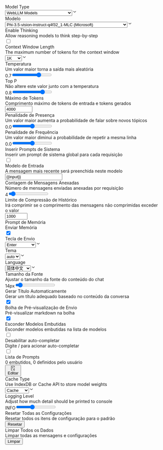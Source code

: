 <div class="settings_settings__427bK"><div class="ui-lib_list__1KN23"><div class="ui-lib_list-item__YH0DO "><div class="ui-lib_list-header__RwThu"><div class="ui-lib_list-item-title__Fsa9c"><div>Model Type</div></div></div><div class="ui-lib_select-with-icon__L6FLF undefined"><select class="ui-lib_select-with-icon-select__JhHwp"><option value="webllm">WebLLM Models</option><option value="mlc-llm-api">MLC-LLM REST API (Advanced)</option></select><svg xmlns="http://www.w3.org/2000/svg" xmlns:xlink="http://www.w3.org/1999/xlink" width="16" height="16" fill="none" class="ui-lib_select-with-icon-icon__7R2_b"><defs><path id="down_svg__a" d="M0 0h16v16H0z"></path></defs><g transform="rotate(-90 8 8)"><mask id="down_svg__b" fill="#fff"><use xlink:href="#down_svg__a"></use></mask><g mask="url(#down_svg__b)"><path d="M4 8 0 4l4-4" transform="translate(6.333 4)" style="stroke: rgb(51, 51, 51); stroke-width: 1.33333; stroke-opacity: 1; stroke-dasharray: 0, 0;"></path></g></g></svg></div></div><div class="ui-lib_list-item__YH0DO "><div class="ui-lib_list-header__RwThu"><div class="ui-lib_list-item-title__Fsa9c"><div>Modelo</div></div></div><div class="ui-lib_select-with-icon__L6FLF undefined"><select class="ui-lib_select-with-icon-select__JhHwp"><option value="Phi-3.5-vision-instruct-q4f32_1-MLC">Phi-3.5-vision-instruct-q4f32_1-MLC (Microsoft)</option><option value="Phi-3.5-vision-instruct-q4f16_1-MLC">Phi-3.5-vision-instruct-q4f16_1-MLC (Microsoft)</option><hr><option value="Llama-3.2-1B-Instruct-q4f32_1-MLC">Llama-3.2-1B-Instruct-q4f32_1-MLC (Meta)</option><option value="Llama-3.2-1B-Instruct-q4f16_1-MLC">Llama-3.2-1B-Instruct-q4f16_1-MLC (Meta)</option><option value="Llama-3.2-1B-Instruct-q0f32-MLC">Llama-3.2-1B-Instruct-q0f32-MLC (Meta)</option><option value="Llama-3.2-1B-Instruct-q0f16-MLC">Llama-3.2-1B-Instruct-q0f16-MLC (Meta)</option><option value="Llama-3.2-3B-Instruct-q4f32_1-MLC">Llama-3.2-3B-Instruct-q4f32_1-MLC (Meta)</option><option value="Llama-3.2-3B-Instruct-q4f16_1-MLC">Llama-3.2-3B-Instruct-q4f16_1-MLC (Meta)</option><option value="Llama-3.1-8B-Instruct-q4f32_1-MLC-1k">Llama-3.1-8B-Instruct-q4f32_1-MLC-1k (Meta)</option><option value="Llama-3.1-8B-Instruct-q4f16_1-MLC-1k">Llama-3.1-8B-Instruct-q4f16_1-MLC-1k (Meta)</option><option value="Llama-3.1-8B-Instruct-q4f32_1-MLC">Llama-3.1-8B-Instruct-q4f32_1-MLC (Meta)</option><option value="Llama-3.1-8B-Instruct-q4f16_1-MLC">Llama-3.1-8B-Instruct-q4f16_1-MLC (Meta)</option><hr><option value="DeepSeek-R1-Distill-Qwen-7B-q4f16_1-MLC">DeepSeek-R1-Distill-Qwen-7B-q4f16_1-MLC (DeepSeek)</option><option value="DeepSeek-R1-Distill-Qwen-7B-q4f32_1-MLC">DeepSeek-R1-Distill-Qwen-7B-q4f32_1-MLC (DeepSeek)</option><option value="DeepSeek-R1-Distill-Llama-8B-q4f32_1-MLC">DeepSeek-R1-Distill-Llama-8B-q4f32_1-MLC (DeepSeek)</option><option value="DeepSeek-R1-Distill-Llama-8B-q4f16_1-MLC">DeepSeek-R1-Distill-Llama-8B-q4f16_1-MLC (DeepSeek)</option><hr><option value="Hermes-3-Llama-3.2-3B-q4f32_1-MLC">Hermes-3-Llama-3.2-3B-q4f32_1-MLC (NousResearch)</option><option value="Hermes-3-Llama-3.2-3B-q4f16_1-MLC">Hermes-3-Llama-3.2-3B-q4f16_1-MLC (NousResearch)</option><option value="Hermes-3-Llama-3.1-8B-q4f32_1-MLC">Hermes-3-Llama-3.1-8B-q4f32_1-MLC (NousResearch)</option><option value="Hermes-3-Llama-3.1-8B-q4f16_1-MLC">Hermes-3-Llama-3.1-8B-q4f16_1-MLC (NousResearch)</option><hr><option value="Hermes-2-Pro-Mistral-7B-q4f16_1-MLC">Hermes-2-Pro-Mistral-7B-q4f16_1-MLC (NousResearch)</option><hr><option value="Hermes-2-Pro-Llama-3-8B-q4f16_1-MLC">Hermes-2-Pro-Llama-3-8B-q4f16_1-MLC (NousResearch)</option><option value="Hermes-2-Pro-Llama-3-8B-q4f32_1-MLC">Hermes-2-Pro-Llama-3-8B-q4f32_1-MLC (NousResearch)</option><hr><option value="Phi-3.5-mini-instruct-q4f16_1-MLC">Phi-3.5-mini-instruct-q4f16_1-MLC (Microsoft)</option><option value="Phi-3.5-mini-instruct-q4f32_1-MLC">Phi-3.5-mini-instruct-q4f32_1-MLC (Microsoft)</option><option value="Phi-3.5-mini-instruct-q4f16_1-MLC-1k">Phi-3.5-mini-instruct-q4f16_1-MLC-1k (Microsoft)</option><option value="Phi-3.5-mini-instruct-q4f32_1-MLC-1k">Phi-3.5-mini-instruct-q4f32_1-MLC-1k (Microsoft)</option><hr><option value="Mistral-7B-Instruct-v0.3-q4f16_1-MLC">Mistral-7B-Instruct-v0.3-q4f16_1-MLC (Mistral AI)</option><option value="Mistral-7B-Instruct-v0.3-q4f32_1-MLC">Mistral-7B-Instruct-v0.3-q4f32_1-MLC (Mistral AI)</option><option value="Mistral-7B-Instruct-v0.2-q4f16_1-MLC">Mistral-7B-Instruct-v0.2-q4f16_1-MLC (Mistral AI)</option><option value="OpenHermes-2.5-Mistral-7B-q4f16_1-MLC">OpenHermes-2.5-Mistral-7B-q4f16_1-MLC (NousResearch)</option><option value="NeuralHermes-2.5-Mistral-7B-q4f16_1-MLC">NeuralHermes-2.5-Mistral-7B-q4f16_1-MLC (Maxime Labonne)</option><hr><option value="WizardMath-7B-V1.1-q4f16_1-MLC">WizardMath-7B-V1.1-q4f16_1-MLC (WizardLM)</option><hr><option value="SmolLM2-1.7B-Instruct-q4f16_1-MLC">SmolLM2-1.7B-Instruct-q4f16_1-MLC (HuggingFaceTB)</option><option value="SmolLM2-1.7B-Instruct-q4f32_1-MLC">SmolLM2-1.7B-Instruct-q4f32_1-MLC (HuggingFaceTB)</option><option value="SmolLM2-360M-Instruct-q0f16-MLC">SmolLM2-360M-Instruct-q0f16-MLC (HuggingFaceTB)</option><option value="SmolLM2-360M-Instruct-q0f32-MLC">SmolLM2-360M-Instruct-q0f32-MLC (HuggingFaceTB)</option><option value="SmolLM2-360M-Instruct-q4f16_1-MLC">SmolLM2-360M-Instruct-q4f16_1-MLC (HuggingFaceTB)</option><option value="SmolLM2-360M-Instruct-q4f32_1-MLC">SmolLM2-360M-Instruct-q4f32_1-MLC (HuggingFaceTB)</option><option value="SmolLM2-135M-Instruct-q0f16-MLC">SmolLM2-135M-Instruct-q0f16-MLC (HuggingFaceTB)</option><option value="SmolLM2-135M-Instruct-q0f32-MLC">SmolLM2-135M-Instruct-q0f32-MLC (HuggingFaceTB)</option><hr><option value="Qwen3-0.6B-q4f16_1-MLC">Qwen3-0.6B-q4f16_1-MLC (Alibaba)</option><option value="Qwen3-0.6B-q4f32_1-MLC">Qwen3-0.6B-q4f32_1-MLC (Alibaba)</option><option value="Qwen3-0.6B-q0f16-MLC">Qwen3-0.6B-q0f16-MLC (Alibaba)</option><option value="Qwen3-0.6B-q0f32-MLC">Qwen3-0.6B-q0f32-MLC (Alibaba)</option><option value="Qwen3-1.7B-q4f16_1-MLC">Qwen3-1.7B-q4f16_1-MLC (Alibaba)</option><option value="Qwen3-1.7B-q4f32_1-MLC">Qwen3-1.7B-q4f32_1-MLC (Alibaba)</option><option value="Qwen3-4B-q4f16_1-MLC">Qwen3-4B-q4f16_1-MLC (Alibaba)</option><option value="Qwen3-4B-q4f32_1-MLC">Qwen3-4B-q4f32_1-MLC (Alibaba)</option><option value="Qwen3-8B-q4f16_1-MLC">Qwen3-8B-q4f16_1-MLC (Alibaba)</option><option value="Qwen3-8B-q4f32_1-MLC">Qwen3-8B-q4f32_1-MLC (Alibaba)</option><option value="Qwen2.5-0.5B-Instruct-q4f16_1-MLC">Qwen2.5-0.5B-Instruct-q4f16_1-MLC (Alibaba)</option><option value="Qwen2.5-0.5B-Instruct-q4f32_1-MLC">Qwen2.5-0.5B-Instruct-q4f32_1-MLC (Alibaba)</option><option value="Qwen2.5-0.5B-Instruct-q0f16-MLC">Qwen2.5-0.5B-Instruct-q0f16-MLC (Alibaba)</option><option value="Qwen2.5-0.5B-Instruct-q0f32-MLC">Qwen2.5-0.5B-Instruct-q0f32-MLC (Alibaba)</option><option value="Qwen2.5-1.5B-Instruct-q4f16_1-MLC">Qwen2.5-1.5B-Instruct-q4f16_1-MLC (Alibaba)</option><option value="Qwen2.5-1.5B-Instruct-q4f32_1-MLC">Qwen2.5-1.5B-Instruct-q4f32_1-MLC (Alibaba)</option><option value="Qwen2.5-3B-Instruct-q4f16_1-MLC">Qwen2.5-3B-Instruct-q4f16_1-MLC (Alibaba)</option><option value="Qwen2.5-3B-Instruct-q4f32_1-MLC">Qwen2.5-3B-Instruct-q4f32_1-MLC (Alibaba)</option><option value="Qwen2.5-7B-Instruct-q4f16_1-MLC">Qwen2.5-7B-Instruct-q4f16_1-MLC (Alibaba)</option><option value="Qwen2.5-7B-Instruct-q4f32_1-MLC">Qwen2.5-7B-Instruct-q4f32_1-MLC (Alibaba)</option><option value="Qwen2.5-Coder-0.5B-Instruct-q4f16_1-MLC">Qwen2.5-Coder-0.5B-Instruct-q4f16_1-MLC (Alibaba)</option><option value="Qwen2.5-Coder-0.5B-Instruct-q4f32_1-MLC">Qwen2.5-Coder-0.5B-Instruct-q4f32_1-MLC (Alibaba)</option><option value="Qwen2.5-Coder-0.5B-Instruct-q0f16-MLC">Qwen2.5-Coder-0.5B-Instruct-q0f16-MLC (Alibaba)</option><option value="Qwen2.5-Coder-0.5B-Instruct-q0f32-MLC">Qwen2.5-Coder-0.5B-Instruct-q0f32-MLC (Alibaba)</option><option value="Qwen2.5-Coder-1.5B-Instruct-q4f16_1-MLC">Qwen2.5-Coder-1.5B-Instruct-q4f16_1-MLC (Alibaba)</option><option value="Qwen2.5-Coder-1.5B-Instruct-q4f32_1-MLC">Qwen2.5-Coder-1.5B-Instruct-q4f32_1-MLC (Alibaba)</option><option value="Qwen2.5-Coder-3B-Instruct-q4f16_1-MLC">Qwen2.5-Coder-3B-Instruct-q4f16_1-MLC (Alibaba)</option><option value="Qwen2.5-Coder-3B-Instruct-q4f32_1-MLC">Qwen2.5-Coder-3B-Instruct-q4f32_1-MLC (Alibaba)</option><option value="Qwen2.5-Coder-7B-Instruct-q4f16_1-MLC">Qwen2.5-Coder-7B-Instruct-q4f16_1-MLC (Alibaba)</option><option value="Qwen2.5-Coder-7B-Instruct-q4f32_1-MLC">Qwen2.5-Coder-7B-Instruct-q4f32_1-MLC (Alibaba)</option><option value="Qwen2-Math-1.5B-Instruct-q4f16_1-MLC">Qwen2-Math-1.5B-Instruct-q4f16_1-MLC (Alibaba)</option><option value="Qwen2-Math-1.5B-Instruct-q4f32_1-MLC">Qwen2-Math-1.5B-Instruct-q4f32_1-MLC (Alibaba)</option><option value="Qwen2-Math-7B-Instruct-q4f16_1-MLC">Qwen2-Math-7B-Instruct-q4f16_1-MLC (Alibaba)</option><option value="Qwen2-Math-7B-Instruct-q4f32_1-MLC">Qwen2-Math-7B-Instruct-q4f32_1-MLC (Alibaba)</option><hr><option value="gemma-2-2b-it-q4f16_1-MLC">gemma-2-2b-it-q4f16_1-MLC (Google)</option><option value="gemma-2-2b-it-q4f32_1-MLC">gemma-2-2b-it-q4f32_1-MLC (Google)</option><option value="gemma-2-2b-it-q4f16_1-MLC-1k">gemma-2-2b-it-q4f16_1-MLC-1k (Google)</option><option value="gemma-2-2b-it-q4f32_1-MLC-1k">gemma-2-2b-it-q4f32_1-MLC-1k (Google)</option><option value="gemma-2-9b-it-q4f16_1-MLC">gemma-2-9b-it-q4f16_1-MLC (Google)</option><option value="gemma-2-9b-it-q4f32_1-MLC">gemma-2-9b-it-q4f32_1-MLC (Google)</option><option value="gemma-2-2b-jpn-it-q4f16_1-MLC">gemma-2-2b-jpn-it-q4f16_1-MLC (Google)</option><option value="gemma-2-2b-jpn-it-q4f32_1-MLC">gemma-2-2b-jpn-it-q4f32_1-MLC (Google)</option><hr><option value="stablelm-2-zephyr-1_6b-q4f16_1-MLC">stablelm-2-zephyr-1_6b-q4f16_1-MLC (Hugging Face)</option><option value="stablelm-2-zephyr-1_6b-q4f32_1-MLC">stablelm-2-zephyr-1_6b-q4f32_1-MLC (Hugging Face)</option><option value="stablelm-2-zephyr-1_6b-q4f16_1-MLC-1k">stablelm-2-zephyr-1_6b-q4f16_1-MLC-1k (Hugging Face)</option><option value="stablelm-2-zephyr-1_6b-q4f32_1-MLC-1k">stablelm-2-zephyr-1_6b-q4f32_1-MLC-1k (Hugging Face)</option><hr><option value="RedPajama-INCITE-Chat-3B-v1-q4f16_1-MLC">RedPajama-INCITE-Chat-3B-v1-q4f16_1-MLC (Together)</option><option value="RedPajama-INCITE-Chat-3B-v1-q4f32_1-MLC">RedPajama-INCITE-Chat-3B-v1-q4f32_1-MLC (Together)</option><option value="RedPajama-INCITE-Chat-3B-v1-q4f16_1-MLC-1k">RedPajama-INCITE-Chat-3B-v1-q4f16_1-MLC-1k (Together)</option><option value="RedPajama-INCITE-Chat-3B-v1-q4f32_1-MLC-1k">RedPajama-INCITE-Chat-3B-v1-q4f32_1-MLC-1k (Together)</option><hr><option value="TinyLlama-1.1B-Chat-v1.0-q4f16_1-MLC">TinyLlama-1.1B-Chat-v1.0-q4f16_1-MLC (Zhang Peiyuan)</option><option value="TinyLlama-1.1B-Chat-v1.0-q4f32_1-MLC">TinyLlama-1.1B-Chat-v1.0-q4f32_1-MLC (Zhang Peiyuan)</option><option value="TinyLlama-1.1B-Chat-v1.0-q4f16_1-MLC-1k">TinyLlama-1.1B-Chat-v1.0-q4f16_1-MLC-1k (Zhang Peiyuan)</option><option value="TinyLlama-1.1B-Chat-v1.0-q4f32_1-MLC-1k">TinyLlama-1.1B-Chat-v1.0-q4f32_1-MLC-1k (Zhang Peiyuan)</option><option value="Llama-3.1-70B-Instruct-q3f16_1-MLC">Llama-3.1-70B-Instruct-q3f16_1-MLC (Meta)</option><hr><option value="Qwen2-0.5B-Instruct-q4f16_1-MLC">Qwen2-0.5B-Instruct-q4f16_1-MLC (Alibaba)</option><option value="Qwen2-0.5B-Instruct-q0f16-MLC">Qwen2-0.5B-Instruct-q0f16-MLC (Alibaba)</option><option value="Qwen2-0.5B-Instruct-q0f32-MLC">Qwen2-0.5B-Instruct-q0f32-MLC (Alibaba)</option><option value="Qwen2-1.5B-Instruct-q4f16_1-MLC">Qwen2-1.5B-Instruct-q4f16_1-MLC (Alibaba)</option><option value="Qwen2-1.5B-Instruct-q4f32_1-MLC">Qwen2-1.5B-Instruct-q4f32_1-MLC (Alibaba)</option><option value="Qwen2-7B-Instruct-q4f16_1-MLC">Qwen2-7B-Instruct-q4f16_1-MLC (Alibaba)</option><option value="Qwen2-7B-Instruct-q4f32_1-MLC">Qwen2-7B-Instruct-q4f32_1-MLC (Alibaba)</option><hr><option value="Llama-3-8B-Instruct-q4f32_1-MLC-1k">Llama-3-8B-Instruct-q4f32_1-MLC-1k (Meta)</option><option value="Llama-3-8B-Instruct-q4f16_1-MLC-1k">Llama-3-8B-Instruct-q4f16_1-MLC-1k (Meta)</option><option value="Llama-3-8B-Instruct-q4f32_1-MLC">Llama-3-8B-Instruct-q4f32_1-MLC (Meta)</option><option value="Llama-3-8B-Instruct-q4f16_1-MLC">Llama-3-8B-Instruct-q4f16_1-MLC (Meta)</option><option value="Llama-3-70B-Instruct-q3f16_1-MLC">Llama-3-70B-Instruct-q3f16_1-MLC (Meta)</option><hr><option value="Phi-3-mini-4k-instruct-q4f16_1-MLC">Phi-3-mini-4k-instruct-q4f16_1-MLC (Microsoft)</option><option value="Phi-3-mini-4k-instruct-q4f32_1-MLC">Phi-3-mini-4k-instruct-q4f32_1-MLC (Microsoft)</option><option value="Phi-3-mini-4k-instruct-q4f16_1-MLC-1k">Phi-3-mini-4k-instruct-q4f16_1-MLC-1k (Microsoft)</option><option value="Phi-3-mini-4k-instruct-q4f32_1-MLC-1k">Phi-3-mini-4k-instruct-q4f32_1-MLC-1k (Microsoft)</option><hr><option value="Llama-2-7b-chat-hf-q4f32_1-MLC-1k">Llama-2-7b-chat-hf-q4f32_1-MLC-1k (Meta)</option><option value="Llama-2-7b-chat-hf-q4f16_1-MLC-1k">Llama-2-7b-chat-hf-q4f16_1-MLC-1k (Meta)</option><option value="Llama-2-7b-chat-hf-q4f32_1-MLC">Llama-2-7b-chat-hf-q4f32_1-MLC (Meta)</option><option value="Llama-2-7b-chat-hf-q4f16_1-MLC">Llama-2-7b-chat-hf-q4f16_1-MLC (Meta)</option><option value="Llama-2-13b-chat-hf-q4f16_1-MLC">Llama-2-13b-chat-hf-q4f16_1-MLC (Meta)</option><hr><option value="phi-2-q4f16_1-MLC">phi-2-q4f16_1-MLC (Microsoft)</option><option value="phi-2-q4f32_1-MLC">phi-2-q4f32_1-MLC (Microsoft)</option><option value="phi-2-q4f16_1-MLC-1k">phi-2-q4f16_1-MLC-1k (Microsoft)</option><option value="phi-2-q4f32_1-MLC-1k">phi-2-q4f32_1-MLC-1k (Microsoft)</option><option value="phi-1_5-q4f16_1-MLC">phi-1_5-q4f16_1-MLC (Microsoft)</option><option value="phi-1_5-q4f32_1-MLC">phi-1_5-q4f32_1-MLC (Microsoft)</option><option value="phi-1_5-q4f16_1-MLC-1k">phi-1_5-q4f16_1-MLC-1k (Microsoft)</option><option value="phi-1_5-q4f32_1-MLC-1k">phi-1_5-q4f32_1-MLC-1k (Microsoft)</option><hr><option value="TinyLlama-1.1B-Chat-v0.4-q4f16_1-MLC">TinyLlama-1.1B-Chat-v0.4-q4f16_1-MLC (Zhang Peiyuan)</option><option value="TinyLlama-1.1B-Chat-v0.4-q4f32_1-MLC">TinyLlama-1.1B-Chat-v0.4-q4f32_1-MLC (Zhang Peiyuan)</option><option value="TinyLlama-1.1B-Chat-v0.4-q4f16_1-MLC-1k">TinyLlama-1.1B-Chat-v0.4-q4f16_1-MLC-1k (Zhang Peiyuan)</option><option value="TinyLlama-1.1B-Chat-v0.4-q4f32_1-MLC-1k">TinyLlama-1.1B-Chat-v0.4-q4f32_1-MLC-1k (Zhang Peiyuan)</option></select><svg xmlns="http://www.w3.org/2000/svg" xmlns:xlink="http://www.w3.org/1999/xlink" width="16" height="16" fill="none" class="ui-lib_select-with-icon-icon__7R2_b"><defs><path id="down_svg__a" d="M0 0h16v16H0z"></path></defs><g transform="rotate(-90 8 8)"><mask id="down_svg__b" fill="#fff"><use xlink:href="#down_svg__a"></use></mask><g mask="url(#down_svg__b)"><path d="M4 8 0 4l4-4" transform="translate(6.333 4)" style="stroke: rgb(51, 51, 51); stroke-width: 1.33333; stroke-opacity: 1; stroke-dasharray: 0, 0;"></path></g></g></svg></div></div><div class="ui-lib_list-item__YH0DO "><div class="ui-lib_list-header__RwThu"><div class="ui-lib_list-item-title__Fsa9c"><div>Enable Thinking</div><div class="ui-lib_list-item-sub-title__jSgHb">Allow reasoning models to think step-by-step</div></div></div><input type="checkbox"></div><div class="ui-lib_list-item__YH0DO "><div class="ui-lib_list-header__RwThu"><div class="ui-lib_list-item-title__Fsa9c"><div>Context Window Length</div><div class="ui-lib_list-item-sub-title__jSgHb">The maximum number of tokens for the context window</div></div></div><div class="ui-lib_select-with-icon__L6FLF undefined"><select class="ui-lib_select-with-icon-select__JhHwp"><option value="1024">1K</option><option value="2048">2K</option><option value="4096">4K</option><option value="8192">8K</option><option value="16384">16K</option><option value="32768">32K</option><option value="65536">64K</option><option value="131072">128K</option></select><svg xmlns="http://www.w3.org/2000/svg" xmlns:xlink="http://www.w3.org/1999/xlink" width="16" height="16" fill="none" class="ui-lib_select-with-icon-icon__7R2_b"><defs><path id="down_svg__a" d="M0 0h16v16H0z"></path></defs><g transform="rotate(-90 8 8)"><mask id="down_svg__b" fill="#fff"><use xlink:href="#down_svg__a"></use></mask><g mask="url(#down_svg__b)"><path d="M4 8 0 4l4-4" transform="translate(6.333 4)" style="stroke: rgb(51, 51, 51); stroke-width: 1.33333; stroke-opacity: 1; stroke-dasharray: 0, 0;"></path></g></g></svg></div></div><div class="ui-lib_list-item__YH0DO "><div class="ui-lib_list-header__RwThu"><div class="ui-lib_list-item-title__Fsa9c"><div>Temperatura</div><div class="ui-lib_list-item-sub-title__jSgHb">Um valor maior torna a saída mais aleatória</div></div></div><div class="input-range_input-range__SuxRd ">0.7<input min="0" max="1" step="0.1" type="range" value="0.7"></div></div><div class="ui-lib_list-item__YH0DO "><div class="ui-lib_list-header__RwThu"><div class="ui-lib_list-item-title__Fsa9c"><div>Top P</div><div class="ui-lib_list-item-sub-title__jSgHb">Não altere este valor junto com a temperatura</div></div></div><div class="input-range_input-range__SuxRd ">0.8<input min="0" max="1" step="0.1" type="range" value="0.8"></div></div><div class="ui-lib_list-item__YH0DO "><div class="ui-lib_list-header__RwThu"><div class="ui-lib_list-item-title__Fsa9c"><div>Máximo de Tokens</div><div class="ui-lib_list-item-sub-title__jSgHb">Comprimento máximo de tokens de entrada e tokens gerados</div></div></div><input min="1024" max="512000" type="number" value="4000"></div><div class="ui-lib_list-item__YH0DO "><div class="ui-lib_list-header__RwThu"><div class="ui-lib_list-item-title__Fsa9c"><div>Penalidade de Presença</div><div class="ui-lib_list-item-sub-title__jSgHb">Um valor maior aumenta a probabilidade de falar sobre novos tópicos</div></div></div><div class="input-range_input-range__SuxRd ">0.0<input min="-2" max="2" step="0.1" type="range" value="0.0"></div></div><div class="ui-lib_list-item__YH0DO "><div class="ui-lib_list-header__RwThu"><div class="ui-lib_list-item-title__Fsa9c"><div>Penalidade de Frequência</div><div class="ui-lib_list-item-sub-title__jSgHb">Um valor maior diminui a probabilidade de repetir a mesma linha</div></div></div><div class="input-range_input-range__SuxRd ">0.0<input min="-2" max="2" step="0.1" type="range" value="0.0"></div></div></div><div class="ui-lib_list__1KN23"><div class="ui-lib_list-item__YH0DO "><div class="ui-lib_list-header__RwThu"><div class="ui-lib_list-item-title__Fsa9c"><div>Inserir Prompts de Sistema</div><div class="ui-lib_list-item-sub-title__jSgHb">Inserir um prompt de sistema global para cada requisição</div></div></div><input type="checkbox"></div><div class="ui-lib_list-item__YH0DO "><div class="ui-lib_list-header__RwThu"><div class="ui-lib_list-item-title__Fsa9c"><div>Modelo de Entrada</div><div class="ui-lib_list-item-sub-title__jSgHb">A mensagem mais recente será preenchida neste modelo</div></div></div><input type="text" value="{{input}}"></div><div class="ui-lib_list-item__YH0DO "><div class="ui-lib_list-header__RwThu"><div class="ui-lib_list-item-title__Fsa9c"><div>Contagem de Mensagens Anexadas</div><div class="ui-lib_list-item-sub-title__jSgHb">Número de mensagens enviadas anexadas por requisição</div></div></div><div class="input-range_input-range__SuxRd ">4<input title="4" min="0" max="64" step="1" type="range" value="4"></div></div><div class="ui-lib_list-item__YH0DO "><div class="ui-lib_list-header__RwThu"><div class="ui-lib_list-item-title__Fsa9c"><div>Limite de Compressão de Histórico</div><div class="ui-lib_list-item-sub-title__jSgHb">Irá comprimir se o comprimento das mensagens não comprimidas exceder o valor</div></div></div><input min="500" max="4000" type="number" value="1000"></div><div class="ui-lib_list-item__YH0DO "><div class="ui-lib_list-header__RwThu"><div class="ui-lib_list-item-title__Fsa9c"><div>Prompt de Memória</div><div class="ui-lib_list-item-sub-title__jSgHb">Enviar Memória</div></div></div><input type="checkbox" checked=""></div></div><div class="ui-lib_list__1KN23"><div class="ui-lib_list-item__YH0DO "><div class="ui-lib_list-header__RwThu"><div class="ui-lib_list-item-title__Fsa9c"><div>Tecla de Envio</div></div></div><div class="ui-lib_select-with-icon__L6FLF undefined"><select class="ui-lib_select-with-icon-select__JhHwp"><option value="Enter">Enter</option><option value="Ctrl + Enter">Ctrl + Enter</option><option value="Shift + Enter">Shift + Enter</option><option value="Alt + Enter">Alt + Enter</option><option value="Meta + Enter">Meta + Enter</option></select><svg xmlns="http://www.w3.org/2000/svg" xmlns:xlink="http://www.w3.org/1999/xlink" width="16" height="16" fill="none" class="ui-lib_select-with-icon-icon__7R2_b"><defs><path id="down_svg__a" d="M0 0h16v16H0z"></path></defs><g transform="rotate(-90 8 8)"><mask id="down_svg__b" fill="#fff"><use xlink:href="#down_svg__a"></use></mask><g mask="url(#down_svg__b)"><path d="M4 8 0 4l4-4" transform="translate(6.333 4)" style="stroke: rgb(51, 51, 51); stroke-width: 1.33333; stroke-opacity: 1; stroke-dasharray: 0, 0;"></path></g></g></svg></div></div><div class="ui-lib_list-item__YH0DO "><div class="ui-lib_list-header__RwThu"><div class="ui-lib_list-item-title__Fsa9c"><div>Tema</div></div></div><div class="ui-lib_select-with-icon__L6FLF undefined"><select class="ui-lib_select-with-icon-select__JhHwp"><option value="auto">auto</option><option value="dark">dark</option><option value="light">light</option></select><svg xmlns="http://www.w3.org/2000/svg" xmlns:xlink="http://www.w3.org/1999/xlink" width="16" height="16" fill="none" class="ui-lib_select-with-icon-icon__7R2_b"><defs><path id="down_svg__a" d="M0 0h16v16H0z"></path></defs><g transform="rotate(-90 8 8)"><mask id="down_svg__b" fill="#fff"><use xlink:href="#down_svg__a"></use></mask><g mask="url(#down_svg__b)"><path d="M4 8 0 4l4-4" transform="translate(6.333 4)" style="stroke: rgb(51, 51, 51); stroke-width: 1.33333; stroke-opacity: 1; stroke-dasharray: 0, 0;"></path></g></g></svg></div></div><div class="ui-lib_list-item__YH0DO "><div class="ui-lib_list-header__RwThu"><div class="ui-lib_list-item-title__Fsa9c"><div>Language</div></div></div><div class="ui-lib_select-with-icon__L6FLF undefined"><select class="ui-lib_select-with-icon-select__JhHwp"><option value="cn">简体中文</option><option value="en">English</option><option value="tw">繁體中文</option><option value="pt">Português</option><option value="jp">日本語</option><option value="ko">한국어</option><option value="id">Indonesia</option><option value="fr">Français</option><option value="es">Español</option><option value="it">Italiano</option><option value="tr">Türkçe</option><option value="de">Deutsch</option><option value="vi">Tiếng Việt</option><option value="ru">Русский</option><option value="cs">Čeština</option><option value="no">Nynorsk</option><option value="ar">العربية</option><option value="bn">বাংলা</option><option value="sk">Slovensky</option></select><svg xmlns="http://www.w3.org/2000/svg" xmlns:xlink="http://www.w3.org/1999/xlink" width="16" height="16" fill="none" class="ui-lib_select-with-icon-icon__7R2_b"><defs><path id="down_svg__a" d="M0 0h16v16H0z"></path></defs><g transform="rotate(-90 8 8)"><mask id="down_svg__b" fill="#fff"><use xlink:href="#down_svg__a"></use></mask><g mask="url(#down_svg__b)"><path d="M4 8 0 4l4-4" transform="translate(6.333 4)" style="stroke: rgb(51, 51, 51); stroke-width: 1.33333; stroke-opacity: 1; stroke-dasharray: 0, 0;"></path></g></g></svg></div></div><div class="ui-lib_list-item__YH0DO "><div class="ui-lib_list-header__RwThu"><div class="ui-lib_list-item-title__Fsa9c"><div>Tamanho da Fonte</div><div class="ui-lib_list-item-sub-title__jSgHb">Ajustar o tamanho da fonte do conteúdo do chat</div></div></div><div class="input-range_input-range__SuxRd ">14px<input title="14px" min="12" max="40" step="1" type="range" value="14"></div></div><div class="ui-lib_list-item__YH0DO "><div class="ui-lib_list-header__RwThu"><div class="ui-lib_list-item-title__Fsa9c"><div>Gerar Título Automaticamente</div><div class="ui-lib_list-item-sub-title__jSgHb">Gerar um título adequado baseado no conteúdo da conversa</div></div></div><input type="checkbox" checked=""></div><div class="ui-lib_list-item__YH0DO "><div class="ui-lib_list-header__RwThu"><div class="ui-lib_list-item-title__Fsa9c"><div>Bolha de Pré-visualização de Envio</div><div class="ui-lib_list-item-sub-title__jSgHb">Pré-visualizar markdown na bolha</div></div></div><input type="checkbox" checked=""></div></div><div class="ui-lib_list__1KN23"><div class="ui-lib_list-item__YH0DO "><div class="ui-lib_list-header__RwThu"><div class="ui-lib_list-item-title__Fsa9c"><div>Esconder Modelos Embutidas</div><div class="ui-lib_list-item-sub-title__jSgHb">Esconder modelos embutidas na lista de modelos</div></div></div><input type="checkbox"></div></div><div class="ui-lib_list__1KN23"><div class="ui-lib_list-item__YH0DO "><div class="ui-lib_list-header__RwThu"><div class="ui-lib_list-item-title__Fsa9c"><div>Desabilitar auto-completar</div><div class="ui-lib_list-item-sub-title__jSgHb">Digite / para acionar auto-completar</div></div></div><input type="checkbox"></div><div class="ui-lib_list-item__YH0DO "><div class="ui-lib_list-header__RwThu"><div class="ui-lib_list-item-title__Fsa9c"><div>Lista de Prompts</div><div class="ui-lib_list-item-sub-title__jSgHb">0 embutidos, 0 definidos pelo usuário</div></div></div><button class="button_icon-button__VwAMf undefined undefined  clickable undefined" role="button"><div class="button_icon-button-icon__AMZta false"><svg xmlns="http://www.w3.org/2000/svg" xmlns:xlink="http://www.w3.org/1999/xlink" width="16" height="16" fill="none"><defs><path id="edit_svg__a" d="M0 0h16v16H0z"></path></defs><g><mask id="edit_svg__b" fill="#fff"><use xlink:href="#edit_svg__a"></use></mask><g mask="url(#edit_svg__b)"><path d="M2.83 0v3c0 .37-.3.67-.66.67H0" transform="translate(10.5 11)" style="stroke: rgb(51, 51, 51); stroke-width: 1.33333; stroke-opacity: 1; stroke-dasharray: 0, 0;"></path><path d="M10.67 4V.67c0-.37-.3-.67-.67-.67H.67C.3 0 0 .3 0 .67v12c0 .36.3.66.67.66h2" transform="translate(2.667 1.333)" style="stroke: rgb(51, 51, 51); stroke-width: 1.33333; stroke-opacity: 1; stroke-dasharray: 0, 0;"></path><path d="M0 0h4.67" transform="translate(5.333 5.333)" style="stroke: rgb(51, 51, 51); stroke-width: 1.33333; stroke-opacity: 1; stroke-dasharray: 0, 0;"></path><path d="m0 7 5.67-7" transform="translate(7.667 7.667)" style="stroke: rgb(51, 51, 51); stroke-width: 1.33333; stroke-opacity: 1; stroke-dasharray: 0, 0;"></path><path d="M0 0h2.67" transform="translate(5.333 8)" style="stroke: rgb(51, 51, 51); stroke-width: 1.33333; stroke-opacity: 1; stroke-dasharray: 0, 0;"></path></g></g></svg></div><div class="button_icon-button-text__my76e">Editar</div></button></div></div><div class="ui-lib_list__1KN23" id="custom-model"><div class="ui-lib_list-item__YH0DO "><div class="ui-lib_list-header__RwThu"><div class="ui-lib_list-item-title__Fsa9c"><div>Cache Type</div><div class="ui-lib_list-item-sub-title__jSgHb">Use IndexDB or Cache API to store model weights</div></div></div><div class="ui-lib_select-with-icon__L6FLF undefined"><select class="ui-lib_select-with-icon-select__JhHwp"><option value="cache">Cache</option><option value="index_db">Index DB</option></select><svg xmlns="http://www.w3.org/2000/svg" xmlns:xlink="http://www.w3.org/1999/xlink" width="16" height="16" fill="none" class="ui-lib_select-with-icon-icon__7R2_b"><defs><path id="down_svg__a" d="M0 0h16v16H0z"></path></defs><g transform="rotate(-90 8 8)"><mask id="down_svg__b" fill="#fff"><use xlink:href="#down_svg__a"></use></mask><g mask="url(#down_svg__b)"><path d="M4 8 0 4l4-4" transform="translate(6.333 4)" style="stroke: rgb(51, 51, 51); stroke-width: 1.33333; stroke-opacity: 1; stroke-dasharray: 0, 0;"></path></g></g></svg></div></div><div class="ui-lib_list-item__YH0DO "><div class="ui-lib_list-header__RwThu"><div class="ui-lib_list-item-title__Fsa9c"><div>Logging Level</div><div class="ui-lib_list-item-sub-title__jSgHb">Adjust how much detail should be printed to console</div></div></div><div class="input-range_input-range__SuxRd ">INFO<input title="INFO" min="0" max="5" step="1" type="range" value="2"></div></div></div><div class="ui-lib_list__1KN23"><div class="ui-lib_list-item__YH0DO "><div class="ui-lib_list-header__RwThu"><div class="ui-lib_list-item-title__Fsa9c"><div>Resetar Todas as Configurações</div><div class="ui-lib_list-item-sub-title__jSgHb">Resetar todos os itens de configuração para o padrão</div></div></div><button class="button_icon-button__VwAMf undefined undefined  clickable button_danger__aE7By" role="button"><div class="button_icon-button-text__my76e">Resetar</div></button></div><div class="ui-lib_list-item__YH0DO "><div class="ui-lib_list-header__RwThu"><div class="ui-lib_list-item-title__Fsa9c"><div>Limpar Todos os Dados</div><div class="ui-lib_list-item-sub-title__jSgHb">Limpar todas as mensagens e configurações</div></div></div><button class="button_icon-button__VwAMf undefined undefined  clickable button_danger__aE7By" role="button"><div class="button_icon-button-text__my76e">Limpar</div></button></div></div></div>